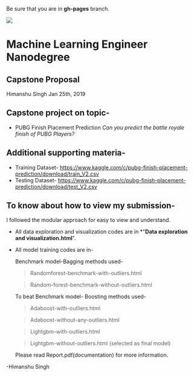 Be sure that you are in **gh-pages** branch.

![](https://media.giphy.com/media/iNxdmzLMTa0a7aUSTP/giphy.gif)

# Machine Learning Engineer Nanodegree

## Capstone Proposal

Himanshu Singh
Jan 25th, 2019

## Capstone project on topic-

- PUBG Finish Placement Prediction
  _Can you predict the battle royale finish of PUBG Players?_

## Additional supporting materia-

- Training Dataset- https://www.kaggle.com/c/pubg-finish-placement-prediction/download/train_V2.csv
- Testing Dataset- https://www.kaggle.com/c/pubg-finish-placement-prediction/download/test_V2.csv

## To know about how to view my submission-

I followed the modular approach for easy to view and understand.

- All data exploration and visualization codes are in *"**Data exploration and visualization.html**".

- All model training codes are in-

  Benchmark model-Bagging methods used-

  > Randomforest-benchmark-with-outliers.html

  > Random-forest-benchmark-without-outliers.html

  To beat Benchmark model- Boosting methods used-

  > Adaboost-with-outliers.html

  > Adaboost-without-any-outliers.html

  > Lightgbm-with-outliers.html

  > Lightgbm-without-outliers.html (selected as final model)

  

  Please read Report.pdf(documentation) for more information.

  

-Himanshu Singh
